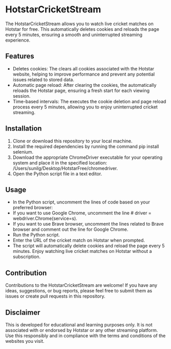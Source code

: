 # HotstarCricketStream

The HotstarCricketStream allows you to watch live cricket matches on Hotstar for free. This automatically deletes cookies and reloads the page every 5 minutes, ensuring a smooth and uninterrupted streaming experience.

## Features

- Deletes cookies: The clears all cookies associated with the Hotstar website, helping to improve performance and prevent any potential issues related to stored data.
- Automatic page reload: After clearing the cookies, the automatically reloads the Hotstar page, ensuring a fresh start for each viewing session.
- Time-based intervals: The executes the cookie deletion and page reload process every 5 minutes, allowing you to enjoy uninterrupted cricket streaming.

## Installation

1. Clone or download this repository to your local machine.
2. Install the required dependencies by running the command pip install selenium.
3. Download the appropriate ChromeDriver executable for your operating system and place it in the specified location: /Users/sunilg/Desktop/HotstarFree/chromedriver.
4. Open the Python script file in a text editor.

## Usage

- In the Python script, uncomment the lines of code based on your preferred browser:
- If you want to use Google Chrome, uncomment the line # driver = webdriver.Chrome(service=s).
- If you want to use Brave browser, uncomment the lines related to Brave browser and comment out the line for Google Chrome.
- Run the Python script.
- Enter the URL of the cricket match on Hotstar when prompted.
- The script will automatically delete cookies and reload the page every 5 minutes.
  Enjoy watching live cricket matches on Hotstar without a subscription.

## Contribution

Contributions to the HotstarCricketStream are welcome! If you have any ideas, suggestions, or bug reports, please feel free to submit them as issues or create pull requests in this repository.

## Disclaimer

This is developed for educational and learning purposes only. It is not associated with or endorsed by Hotstar or any other streaming platform. Use this responsibly and in compliance with the terms and conditions of the websites you visit.

